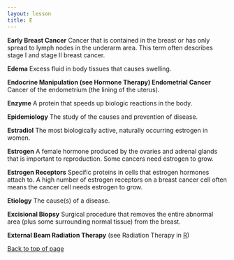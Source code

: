 ```yaml
---
layout: lesson
title: E
---
```


<a name="top"></a>

**Early Breast Cancer** 
Cancer that is contained in the breast or has only spread to lymph nodes in the underarm area. This term often describes stage I and stage II breast cancer.
 
**Edema** 
Excess fluid in body tissues that causes swelling.

**Endocrine Manipulation (see Hormone Therapy) Endometrial Cancer** 
Cancer of the endometrium (the lining of the uterus).

**Enzyme** 
A protein that speeds up biologic reactions in the body.

**Epidemiology** 
The study of the causes and prevention of disease.

**Estradiol** 
The most biologically active, naturally occurring estrogen in women.

**Estrogen** 
A female hormone produced by the ovaries and adrenal glands that is important to reproduction. Some cancers need estrogen to grow.

**Estrogen Receptors** 
Specific proteins in cells that estrogen hormones attach to. A high number of estrogen receptors on a breast cancer cell often means the cancer cell needs estrogen to grow.

**Etiology** 
The cause(s) of a disease.

**Excisional Biopsy** 
Surgical procedure that removes the entire abnormal area (plus some surrounding normal tissue) from the breast.

**External Beam Radiation Therapy** (see Radiation Therapy in [R](/{{page.root}}/myhthelperEduContent/R/index.html)) 

<a href="#top">Back to top of page</a>
